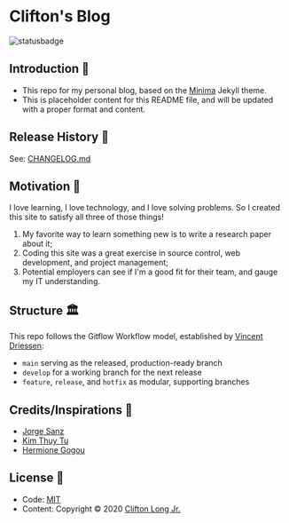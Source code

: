 # Clifton's Blog
![statusbadge](https://img.shields.io/badge/status-in--progress-brightgreen?style=for-the-badge)

## Introduction 👋
- This repo for my personal blog, based on the [Minima](https://github.com/jekyll/minima) Jekyll theme.
- This is placeholder content for this README file, and will be updated with a proper format and content.

## Release History 📝
See: [CHANGELOG.md]()

## Motivation 🤔
I love learning, I love technology, and I love solving problems. So I created this site to satisfy all three of those things!

1. My favorite way to learn something new is to write a research paper about it;
2. Coding this site was a great exercise in source control, web development, and project management;
3. Potential employers can see if I'm a good fit for their team, and gauge my IT understanding.

## Structure 🏛
This repo follows the Gitflow Workflow model, established by [Vincent Driessen](https://nvie.com/posts/a-successful-git-branching-model/):
- `main` serving as the released, production-ready branch
- `develop` for a working branch for the next release
- `feature`, `release`, and `hotfix` as modular, supporting branches 

## Credits/Inspirations 🙏
- [Jorge Sanz](https://jorgesanz.net/)
- [Kim Thuy Tu](https://www.kimthuytu.com/)
- [Hermione Gogou](https://www.hermionegogou.com/)

## License 📄
- Code: [MIT](http://opensource.org/licenses/MIT)
- Content:  Copyright © 2020 [Clifton Long Jr.]()
